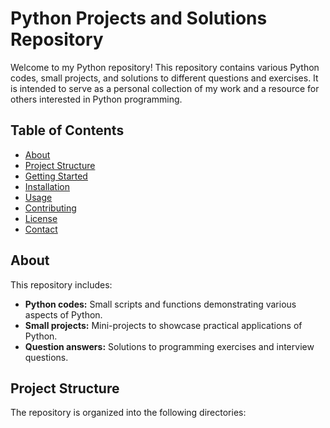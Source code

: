 # Python Projects and Solutions Repository

Welcome to my Python repository! This repository contains various Python codes, small projects, and solutions to different questions and exercises. It is intended to serve as a personal collection of my work and a resource for others interested in Python programming.

## Table of Contents

- [About](#about)
- [Project Structure](#project-structure)
- [Getting Started](#getting-started)
- [Installation](#installation)
- [Usage](#usage)
- [Contributing](#contributing)
- [License](#license)
- [Contact](#contact)

## About

This repository includes:
- **Python codes:** Small scripts and functions demonstrating various aspects of Python.
- **Small projects:** Mini-projects to showcase practical applications of Python.
- **Question answers:** Solutions to programming exercises and interview questions.

## Project Structure

The repository is organized into the following directories:


